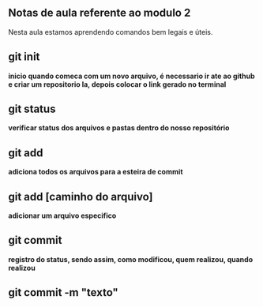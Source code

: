 ## Notas de aula referente ao modulo 2

Nesta aula estamos aprendendo comandos bem legais e úteis.

## git init 
**inicio quando comeca com um novo arquivo, é necessario ir ate ao github e criar um repositorio la, depois colocar o link gerado no terminal**

## git status
**verificar status dos arquivos e pastas dentro do nosso repositório**

## git add 
**adiciona todos os arquivos para a esteira de commit**

## git add [caminho do arquivo]
**adicionar um arquivo especifico**

## git commit
**registro do status, sendo assim, como modificou, quem realizou, quando realizou**

## git commit -m "texto"